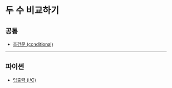 # 두 수 비교하기

## 공통
* [조건문 (conditional)](https://github.com/Khamax4mr/Backjoon-edition/wiki/%EC%A1%B0%EA%B1%B4%EB%AC%B8-(conditional))

***

## 파이썬
* [입출력 (I/O)](https://github.com/Khamax4mr/Backjoon-edition/wiki/%EC%9E%85%EC%B6%9C%EB%A0%A5-(I-O))